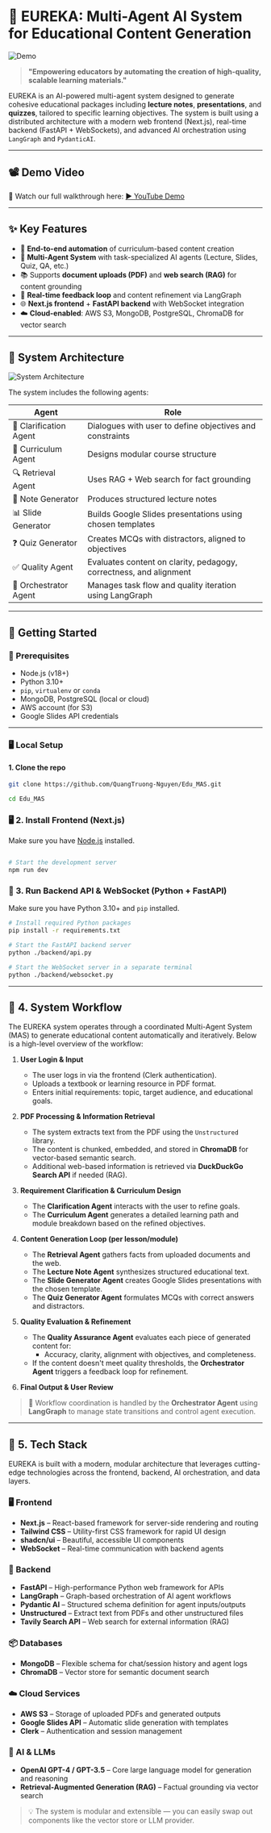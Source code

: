 # 🌟 EUREKA: Multi-Agent AI System for Educational Content Generation

![Demo](https://youtu.be/0uGupxk7qaA) 

> **"Empowering educators by automating the creation of high-quality, scalable learning materials."**

EUREKA is an AI-powered multi-agent system designed to generate cohesive educational packages including **lecture notes**, **presentations**, and **quizzes**, tailored to specific learning objectives. The system is built using a distributed architecture with a modern web frontend (Next.js), real-time backend (FastAPI + WebSockets), and advanced AI orchestration using `LangGraph` and `PydanticAI`.

---

## 📽️ Demo Video

🎥 Watch our full walkthrough here: [▶️ YouTube Demo](https://youtu.be/0uGupxk7qaA)

---

## ✨ Key Features

- 🔄 **End-to-end automation** of curriculum-based content creation
- 🧠 **Multi-Agent System** with task-specialized AI agents (Lecture, Slides, Quiz, QA, etc.)
- 📚 Supports **document uploads (PDF)** and **web search (RAG)** for content grounding
- 🧩 **Real-time feedback loop** and content refinement via LangGraph
- 🌐 **Next.js frontend** + **FastAPI backend** with WebSocket integration
- ☁️ **Cloud-enabled**: AWS S3, MongoDB, PostgreSQL, ChromaDB for vector search

---

## 🧠 System Architecture

![System Architecture](./public/Agents.png)

The system includes the following agents:

| Agent                     | Role                                                                 |
|--------------------------|----------------------------------------------------------------------|
| 🎯 Clarification Agent   | Dialogues with user to define objectives and constraints             |
| 🧭 Curriculum Agent      | Designs modular course structure                                      |
| 🔍 Retrieval Agent       | Uses RAG + Web search for fact grounding                             |
| 📝 Note Generator        | Produces structured lecture notes                                     |
| 📊 Slide Generator       | Builds Google Slides presentations using chosen templates            |
| ❓ Quiz Generator         | Creates MCQs with distractors, aligned to objectives                 |
| ✅ Quality Agent          | Evaluates content on clarity, pedagogy, correctness, and alignment   |
| 🧠 Orchestrator Agent    | Manages task flow and quality iteration using LangGraph              |

---

## 🚀 Getting Started

### 🔧 Prerequisites

- Node.js (v18+)
- Python 3.10+
- `pip`, `virtualenv` or `conda`
- MongoDB, PostgreSQL (local or cloud)
- AWS account (for S3)
- Google Slides API credentials

---

### 🖥️ Local Setup

#### 1. Clone the repo
```bash
git clone https://github.com/QuangTruong-Nguyen/Edu_MAS.git

cd Edu_MAS

```

### 🖥️ 2. Install Frontend (Next.js)

Make sure you have [Node.js](https://nodejs.org/) installed.

```bash

# Start the development server
npm run dev
```

### 🐍 3. Run Backend API & WebSocket (Python + FastAPI)

Make sure you have Python 3.10+ and `pip` installed.

```bash
# Install required Python packages
pip install -r requirements.txt

# Start the FastAPI backend server
python ./backend/api.py

# Start the WebSocket server in a separate terminal
python ./backend/websocket.py
```


---

## 🧪 4. System Workflow

The EUREKA system operates through a coordinated Multi-Agent System (MAS) to generate educational content automatically and iteratively. Below is a high-level overview of the workflow:

1. **User Login & Input**
   - The user logs in via the frontend (Clerk authentication).
   - Uploads a textbook or learning resource in PDF format.
   - Enters initial requirements: topic, target audience, and educational goals.

2. **PDF Processing & Information Retrieval**
   - The system extracts text from the PDF using the `Unstructured` library.
   - The content is chunked, embedded, and stored in **ChromaDB** for vector-based semantic search.
   - Additional web-based information is retrieved via **DuckDuckGo Search API** if needed (RAG).

3. **Requirement Clarification & Curriculum Design**
   - The **Clarification Agent** interacts with the user to refine goals.
   - The **Curriculum Agent** generates a detailed learning path and module breakdown based on the refined objectives.

4. **Content Generation Loop (per lesson/module)**
   - The **Retrieval Agent** gathers facts from uploaded documents and the web.
   - The **Lecture Note Agent** synthesizes structured educational text.
   - The **Slide Generator Agent** creates Google Slides presentations with the chosen template.
   - The **Quiz Generator Agent** formulates MCQs with correct answers and distractors.

5. **Quality Evaluation & Refinement**
   - The **Quality Assurance Agent** evaluates each piece of generated content for:
     - Accuracy, clarity, alignment with objectives, and completeness.
   - If the content doesn't meet quality thresholds, the **Orchestrator Agent** triggers a feedback loop for refinement.
6. **Final Output & User Review**

> 🧠 Workflow coordination is handled by the **Orchestrator Agent** using **LangGraph** to manage state transitions and control agent execution.

---

## 🧰 5. Tech Stack

EUREKA is built with a modern, modular architecture that leverages cutting-edge technologies across the frontend, backend, AI orchestration, and data layers.

### 🖥️ Frontend

- **Next.js** – React-based framework for server-side rendering and routing
- **Tailwind CSS** – Utility-first CSS framework for rapid UI design
- **shadcn/ui** – Beautiful, accessible UI components
- **WebSocket** – Real-time communication with backend agents

### 🧠 Backend

- **FastAPI** – High-performance Python web framework for APIs
- **LangGraph** – Graph-based orchestration of AI agent workflows
- **Pydantic AI** – Structured schema definition for agent inputs/outputs
- **Unstructured** – Extract text from PDFs and other unstructured files
- **Tavily Search API** – Web search for external information (RAG)

### 📦 Databases

- **MongoDB** – Flexible schema for chat/session history and agent logs
- **ChromaDB** – Vector store for semantic document search

### ☁️ Cloud Services

- **AWS S3** – Storage of uploaded PDFs and generated outputs
- **Google Slides API** – Automatic slide generation with templates
- **Clerk** – Authentication and session management

### 🤖 AI & LLMs

- **OpenAI GPT-4 / GPT-3.5** – Core large language model for generation and reasoning
- **Retrieval-Augmented Generation (RAG)** – Factual grounding via vector search

> 💡 The system is modular and extensible — you can easily swap out components like the vector store or LLM provider.
